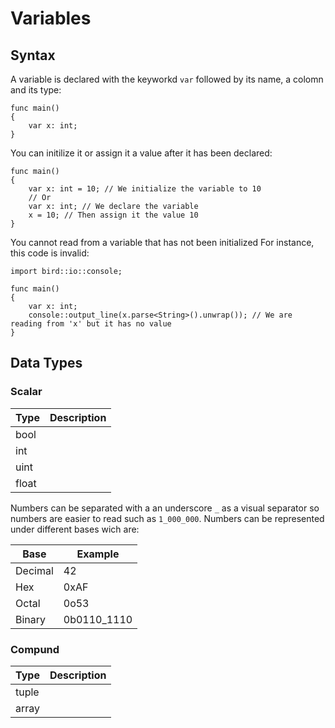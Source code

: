 # Variables
<!-- TODO: A definition of what a variable is -->

## Syntax
A variable is declared with the keyworkd `var` followed by its name, a colomn and its type:

```bird
func main()
{
	var x: int;
}
```

You can initilize it or assign it a value after it has been declared:

```bird
func main()
{
	var x: int = 10; // We initialize the variable to 10
	// Or
	var x: int; // We declare the variable
	x = 10; // Then assign it the value 10
}
```

You cannot read from a variable that has not been initialized
For instance, this code is invalid:

```bird
import bird::io::console;

func main()
{
	var x: int;
	console::output_line(x.parse<String>().unwrap()); // We are reading from 'x' but it has no value
}
```

## Data Types

### Scalar
| Type  | Description |
|-------|-------------|
| bool  |             |
| int   |             |
| uint  |             |
| float |             |

Numbers can be separated with a an underscore `_` as a visual separator so numbers are easier to read such as `1_000_000`.
Numbers can be represented under different bases wich are:

| Base    | Example     |
|---------|-------------|
| Decimal | 42          |
| Hex     | 0xAF        |
| Octal   | 0o53        |
| Binary  | 0b0110_1110 |

### Compund
| Type  | Description |
|-------|-------------|
| tuple |             |
| array |             |
